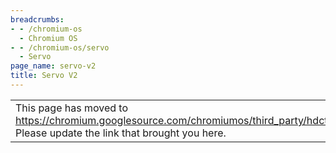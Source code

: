 ```yaml
---
breadcrumbs:
- - /chromium-os
  - Chromium OS
- - /chromium-os/servo
  - Servo
page_name: servo-v2
title: Servo V2
---
```


<table>
<tr>

<td>This page has moved to <a
href="https://chromium.googlesource.com/chromiumos/third_party/hdctools/+/refs/heads/master/README.md">https://chromium.googlesource.com/chromiumos/third_party/hdctools/+/refs/heads/master/README.md</a>.
Please update the link that brought you here.</td>

</tr>
</table>
